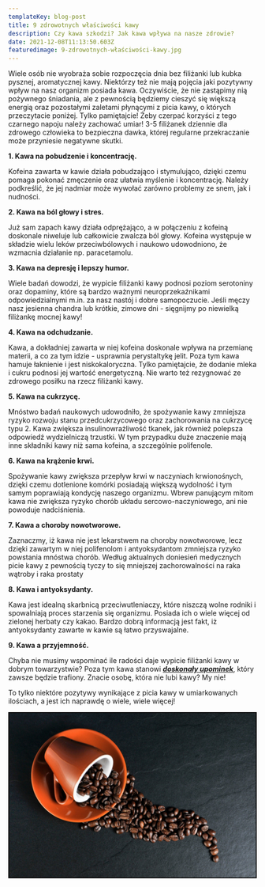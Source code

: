 ```yaml
---
templateKey: blog-post
title: 9 zdrowotnych właściwości kawy
description: Czy kawa szkodzi? Jak kawa wpływa na nasze zdrowie?
date: 2021-12-08T11:13:50.603Z
featuredimage: 9-zdrowotnych-właściwości-kawy.jpg
---
```

Wiele osób nie wyobraża sobie rozpoczęcia dnia bez filiżanki lub kubka pysznej, aromatycznej kawy. Niektórzy też nie mają pojęcia jaki pozytywny wpływ na nasz organizm posiada kawa. Oczywiście, że nie zastąpimy nią pożywnego śniadania, ale z pewnością będziemy cieszyć się większą energią oraz pozostałymi zaletami płynącymi z picia kawy, o których przeczytacie poniżej. Tylko pamiętajcie! Żeby czerpać korzyści z tego czarnego napoju należy zachować umiar! 3-5 filiżanek dziennie dla zdrowego człowieka to bezpieczna dawka, której regularne przekraczanie może przyniesie negatywne skutki.

**1. Kawa na pobudzenie i koncentrację.**

Kofeina zawarta w kawie działa pobudzająco i stymulująco, dzięki czemu pomaga pokonać zmęczenie oraz ułatwia myślenie i koncentrację. Należy podkreślić, że jej nadmiar może wywołać zarówno problemy ze snem, jak i nudności.

**2. Kawa na ból głowy i stres.**

Już sam zapach kawy działa odprężająco, a w połączeniu z kofeiną doskonale niweluje lub całkowicie zwalcza ból głowy. Kofeina występuje w składzie wielu leków przeciwbólowych i naukowo udowodniono, że wzmacnia działanie np. paracetamolu.

**3. Kawa na depresję i lepszy humor.**

Wiele badań dowodzi, że wypicie filiżanki kawy podnosi poziom serotoniny oraz dopaminy, które są bardzo ważnymi neuroprzekaźnikami odpowiedzialnymi m.in. za nasz nastój i dobre samopoczucie. Jeśli męczy nasz jesienna chandra lub krótkie, zimowe dni - sięgnijmy po niewielką filiżankę mocnej kawy!

**4. Kawa na odchudzanie.**

Kawa, a dokładniej zawarta w niej kofeina doskonale wpływa na przemianę materii, a co za tym idzie - usprawnia perystaltykę jelit. Poza tym kawa hamuje łaknienie i jest niskokaloryczna. Tylko pamiętajcie, że dodanie mleka i cukru podnosi jej wartość energetyczną. Nie warto też rezygnować ze zdrowego posiłku na rzecz filiżanki kawy.

**5. Kawa na cukrzycę.**

Mnóstwo badań naukowych udowodniło, że spożywanie kawy zmniejsza ryzyko rozwoju stanu przedcukrzycowego oraz zachorowania na cukrzycę typu 2. Kawa zwiększa insulinowrażliwość tkanek, jak również polepsza odpowiedź wydzielniczą trzustki. W tym przypadku duże znaczenie mają inne składniki kawy niż sama kofeina, a szczególnie polifenole.

**6. Kawa na krążenie krwi.**

Spożywanie kawy zwiększa przepływ krwi w naczyniach krwionośnych, dzięki czemu dotlenione komórki posiadają większą wydolność i tym samym poprawiają kondycję naszego organizmu. Wbrew panującym mitom kawa nie zwiększa ryzyko chorób układu sercowo-naczyniowego, ani nie powoduje nadciśnienia.

**7. Kawa a choroby nowotworowe.**

Zaznaczmy, iż kawa nie jest lekarstwem na choroby nowotworowe, lecz dzięki zawartym w niej polifenolom i antyoksydantom zmniejsza ryzyko powstania mnóstwa chorób. Według aktualnych doniesień medycznych picie kawy z pewnością tyczy to się mniejszej zachorowalności na raka wątroby i raka prostaty

**8. Kawa i antyoksydanty.**

Kawa jest idealną skarbnicą przeciwutleniaczy, które niszczą wolne rodniki i spowalniają proces starzenia się organizmu. Posiada ich o wiele więcej od zielonej herbaty czy kakao. Bardzo dobrą informacją jest fakt, iż antyoksydanty zawarte w kawie są łatwo przyswajalne.

**9. Kawa a przyjemność.**

Chyba nie musimy wspominać ile radości daje wypicie filiżanki kawy w dobrym towarzystwie? Poza tym kawa stanowi ***[doskonały upominek](https://numine.pl/shop/)***, który zawsze będzie trafiony. Znacie osobę, która nie lubi kawy? My nie!

To tylko niektóre pozytywy wynikające z picia kawy w umiarkowanych ilościach, a jest ich naprawdę o wiele, wiele więcej! 

![](9-zdrowotnych-właściwości-kawy.jpg)
